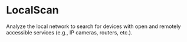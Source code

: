 # LocalScan
Analyze the local network to search for devices with open and remotely accessible services (e.g., IP cameras, routers, etc.).
